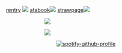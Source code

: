 

   ‎ ‎ ‎ ‎ ‎ ‎ ‎ ‎ ‎ ‎ ‎ ‎  ‎ ‎ ‎ ‎ ‎ ‎ ‎ ‎ ‎ ‎ ‎ ‎  ‎ ‎ ‎ ‎ ‎ ‎ ‎ ‎ ‎ ‎ ‎ ‎ [rentry](https://rentry.co/tspmoicl_) ![](https://pixels.crd.co/assets/images/gallery01/6ebaaaad.gif?v=99d3974e)‎‎‎‎‎‎‎‎ ‎ ‎ ‎ ‎ ‎ ‎ ‎ ‎ ‎ ‎ ‎ ‎ ‎ ‎ ‎ ‎ ‎ ‎ ‎ ‎ ‎ ‎ ‎ ‎ ‎ ‎ ‎ ‎ ‎ ‎ ‎ ‎ ‎ ‎ ‎ ‎ ‎ ‎ ‎ ‎ ‎ ‎ ‎ ‎ ‎ ‎ ‎ ‎ ‎ ‎ ‎ ‎ ‎ ‎ ‎ ‎ ‎ ‎ ‎ ‎ ‎ ‎ ‎ ‎ [atabook](https://aspenfagas.atabook.org/)![](https://pixels.crd.co/assets/images/gallery16/010445d0.gif?v=99d3974e) ‎ ‎ ‎ ‎ ‎ ‎ ‎ ‎ ‎ ‎ ‎ ‎  ‎ ‎ ‎ ‎ ‎ ‎ ‎ ‎ ‎ ‎ ‎ ‎  ‎ ‎ ‎ ‎ ‎ ‎ ‎ ‎ ‎ ‎ ‎ ‎ ‎ ‎ ‎ ‎ ‎ ‎ ‎ ‎ ‎ ‎ ‎ ‎ ‎ ‎ ‎[strawpage](https://nonotrocious.straw.page)![](https://pixels.crd.co/assets/images/gallery15/e073bfda.gif?v=99d3974e)


<p align="center">
  <img src="https://media.discordapp.net/attachments/1251572610916159642/1341127591293227118/173982010711438305.jpg?ex=67b4dde6&is=67b38c66&hm=669dffb5ef9fc41af2118e695ef2555f98bd477b73fb85e679bd9fcd8c4c1d77&=&format=webp&width=850&height=635" />
</p>

<p align="center">
  <img src="https://media.discordapp.net/attachments/1251572610916159642/1341132780867813416/pobrane.png?ex=67b4e2bc&is=67b3913c&hm=29c3a9c12cf7f520c612c9e51f6e3b8230af3d0d04de61e67d085ea33bac7b2c&=&format=webp&quality=lossless&width=1440&height=123" />
</p>

   ‎ ‎ ‎ ‎ ‎ ‎ ‎ ‎ ‎ ‎ ‎ ‎  ‎ ‎ ‎ ‎ ‎ ‎ ‎ ‎ ‎ ‎ ‎ ‎  ‎ ‎ ‎ ‎ ‎ ‎ ‎ ‎ ‎ ‎ ‎ ‎   ‎ ‎ ‎ ‎ ‎ ‎ ‎ ‎ ‎ ‎ ‎ ‎  ‎ ‎ ‎ ‎ ‎ ‎ ‎ ‎ ‎ ‎ ‎ ‎  ‎ ‎ ‎ ‎ ‎ ‎ ‎ ‎ ‎ ‎ ‎ ‎   ‎ ‎ ‎ ‎ ‎ ‎ ‎ ‎ ‎ ‎ ‎ ‎  ‎ ‎ ‎ ‎ [![spotify-github-profile](https://spotify-github-profile.kittinanx.com/api/view?uid=3175kslxvkqtdo7eiewjlatvrpui&cover_image=false&theme=default&show_offline=true&background_color=121212&interchange=false&bar_color=ff0095)](https://spotify-github-profile.kittinanx.com/api/view?uid=3175kslxvkqtdo7eiewjlatvrpui&redirect=true)
